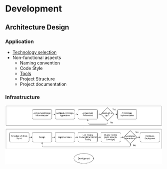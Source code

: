 # Development

## Architecture Design
### Application
* [Technology selection](technology-selection.md)
* Non-functional aspects
  * Naming convention
  * Code Style
  * [Tools](tools.md)
  * Project Structure
  * Project documentation
### Infrastructure

![](../images/ideation-development.png)